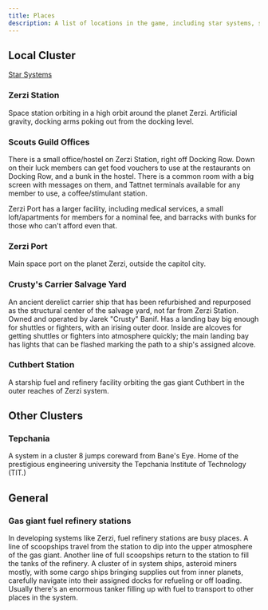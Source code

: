 ```yaml
---
title: Places
description: A list of locations in the game, including star systems, space stations, cities, and businesses.
---
```


## Local Cluster

[Star Systems](/tatterpedia/places/star-systems)

### Zerzi Station

Space station orbiting in a high orbit around the planet Zerzi.
Artificial gravity, docking arms poking out from the docking level.

### Scouts Guild Offices

There is a small office/hostel on Zerzi Station, right off Docking Row.
Down on their luck members can get food vouchers to use at the
restaurants on Docking Row, and a bunk in the hostel. There is a common
room with a big screen with messages on them, and Tattnet terminals
available for any member to use, a coffee/stimulant station.

Zerzi Port has a larger facility, including medical services, a small
loft/apartments for members for a nominal fee, and barracks with bunks
for those who can't afford even that.

### Zerzi Port

Main space port on the planet Zerzi, outside the capitol city.

### Crusty's Carrier Salvage Yard

An ancient derelict carrier ship that has been refurbished and
repurposed as the structural center of the salvage yard, not far from
Zerzi Station. Owned and operated by Jarek "Crusty" Banif. Has a landing
bay big enough for shuttles or fighters, with an irising outer door.
Inside are alcoves for getting shuttles or fighters into atmosphere
quickly; the main landing bay has lights that can be flashed marking the
path to a ship's assigned alcove.

### Cuthbert Station

A starship fuel and refinery facility orbiting the gas giant Cuthbert in
the outer reaches of Zerzi system.

## Other Clusters

### Tepchania

A system in a cluster 8 jumps coreward from Bane's Eye. Home of the
prestigious engineering university the Tepchania Institute of Technology
(TIT.)

## General

### Gas giant fuel refinery stations

In developing systems like Zerzi, fuel refinery stations are busy
places. A line of scoopships travel from the station to dip into the
upper atmosphere of the gas giant. Another line of full scoopships
return to the station to fill the tanks of the refinery. A cluster of in
system ships, asteroid miners mostly, with some cargo ships bringing
supplies out from inner planets, carefully navigate into their assigned
docks for refueling or off loading. Usually there\'s an enormous tanker
filling up with fuel to transport to other places in the system.
